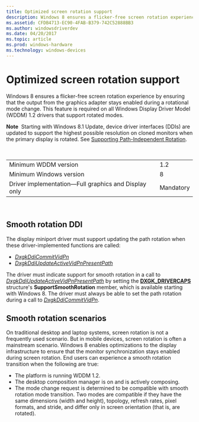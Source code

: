 ```yaml
---
title: Optimized screen rotation support
description: Windows 8 ensures a flicker-free screen rotation experience by ensuring that the output from the graphics adapter stays enabled during a rotational mode change.
ms.assetid: CFDB4713-EC90-4FAB-B379-742C52888BB3
ms.author: windowsdriverdev
ms.date: 04/20/2017
ms.topic: article
ms.prod: windows-hardware
ms.technology: windows-devices
---
```


# Optimized screen rotation support


Windows 8 ensures a flicker-free screen rotation experience by ensuring that the output from the graphics adapter stays enabled during a rotational mode change. This feature is required on all Windows Display Driver Model (WDDM) 1.2 drivers that support rotated modes.

**Note**  Starting with Windows 8.1 Update, device driver interfaces (DDIs) are updated to support the highest possible resolution on cloned monitors when the primary display is rotated. See [Supporting Path-Independent Rotation](supporting-path-independent-rotation.md).

 

|                                                      |           |
|------------------------------------------------------|-----------|
| Minimum WDDM version                                 | 1.2       |
| Minimum Windows version                              | 8         |
| Driver implementation—Full graphics and Display only | Mandatory |

 

## <span id="Smooth_rotation_DDI"></span><span id="smooth_rotation_ddi"></span><span id="SMOOTH_ROTATION_DDI"></span>Smooth rotation DDI


The display miniport driver must support updating the path rotation when these driver-implemented functions are called:

-   [*DxgkDdiCommitVidPn*](https://msdn.microsoft.com/library/windows/hardware/ff559597)
-   [*DxgkDdiUpdateActiveVidPnPresentPath*](https://msdn.microsoft.com/library/windows/hardware/ff560803)

The driver must indicate support for smooth rotation in a call to [*DxgkDdiUpdateActiveVidPnPresentPath*](https://msdn.microsoft.com/library/windows/hardware/ff560803) by setting the [**DXGK\_DRIVERCAPS**](https://msdn.microsoft.com/library/windows/hardware/ff561062) structure's **SupportSmoothRotation** member, which is available starting with Windows 8.
The driver must always be able to set the path rotation during a call to [*DxgkDdiCommitVidPn*](https://msdn.microsoft.com/library/windows/hardware/ff559597).

## <span id="Smooth_rotation_scenarios"></span><span id="smooth_rotation_scenarios"></span><span id="SMOOTH_ROTATION_SCENARIOS"></span>Smooth rotation scenarios


On traditional desktop and laptop systems, screen rotation is not a frequently used scenario. But in mobile devices, screen rotation is often a mainstream scenario. Windows 8 enables optimizations to the display infrastructure to ensure that the monitor synchronization stays enabled during screen rotation. End users can experience a smooth rotation transition when the following are true:

-   The platform is running WDDM 1.2.
-   The desktop composition manager is on and is actively composing.
-   The mode change request is determined to be compatible with smooth rotation mode transition. Two modes are compatible if they have the same dimensions (width and height), topology, refresh rates, pixel formats, and stride, and differ only in screen orientation (that is, are rotated).

 

 






